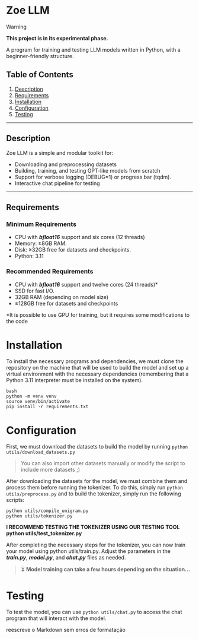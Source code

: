 # Zoe LLM

> [!WARNING]
> **This project is in its experimental phase.**

A program for training and testing LLM models written in Python, with a beginner-friendly structure.


## Table of Contents
1. [Description](#description)
2. [Requirements](#requirements)
3. [Installation](#installation)
4. [Configuration](#configuration)
5. [Testing](#testi)
---

## Description

Zoe LLM is a simple and modular toolkit for:

- Downloading and preprocessing datasets
- Building, training, and testing GPT-like models from scratch
- Support for verbose logging (DEBUG=1) or progress bar (tqdm).
- Interactive chat pipeline for testing
---

## Requirements

### Minimum Requirements

- CPU with ***bfloat16*** support and six cores (12 threads)
- Memory: ≥8GB RAM.
- Disk: ≥32GB free for datasets and checkpoints.
- Python: 3.11

### Recommended Requirements

- CPU with ***bfloat16*** support and twelve cores (24 threads)*
- SSD for fast I/O.
- 32GB RAM (depending on model size)
- ≥128GB free for datasets and checkpoints

*It is possible to use GPU for training, but it requires some modifications to the code

# Installation
To install the necessary programs and dependencies, we must clone the repository on the machine that will be used to build the model and set up a virtual environment with the necessary dependencies (remembering that a Python 3.11 interpreter must be installed on the system).

```
bash
python -m venv venv
source venv/bin/activate
pip install -r requirements.txt
```


# Configuration
First, we must download the datasets to build the model by running `python utils/download_datasets.py`
> You can also import other datasets manually or modify the script to include more datasets ;)

After downloading the datasets for the model, we must combine them and process them before running the tokenizer. To do this, simply run `python utils/preprocess.py` and to build the tokenizer, simply run the following scripts:


```
python utils/compile_unigram.py
python utils/tokenizer.py
```



**I RECOMMEND TESTING THE TOKENIZER USING OUR TESTING TOOL python utils/test_tokenizer.py**

After completing the necessary steps for the tokenizer, you can now train your model using python utils/train.py.
Adjust the parameters in the ***train.py***, ***model.py***, and ***chat.py*** files as needed.

> ⏳ **Model training can take a few hours depending on the situation...**

# Testing
To test the model, you can use `python utils/chat.py` to access the chat program that will interact with the model.

reescreve o Markdown sem erros de formatação
